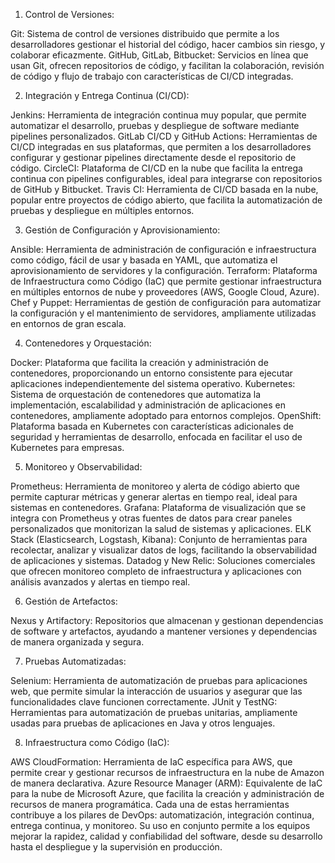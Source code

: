 1. Control de Versiones:

Git: Sistema de control de versiones distribuido que permite a los desarrolladores gestionar el historial del código, hacer cambios sin riesgo, y colaborar eficazmente.
GitHub, GitLab, Bitbucket: Servicios en línea que usan Git, ofrecen repositorios de código, y facilitan la colaboración, revisión de código y flujo de trabajo con características de CI/CD integradas.

2. Integración y Entrega Continua (CI/CD):

Jenkins: Herramienta de integración continua muy popular, que permite automatizar el desarrollo, pruebas y despliegue de software mediante pipelines personalizados.
GitLab CI/CD y GitHub Actions: Herramientas de CI/CD integradas en sus plataformas, que permiten a los desarrolladores configurar y gestionar pipelines directamente desde el repositorio de código.
CircleCI: Plataforma de CI/CD en la nube que facilita la entrega continua con pipelines configurables, ideal para integrarse con repositorios de GitHub y Bitbucket.
Travis CI: Herramienta de CI/CD basada en la nube, popular entre proyectos de código abierto, que facilita la automatización de pruebas y despliegue en múltiples entornos.

3. Gestión de Configuración y Aprovisionamiento:

Ansible: Herramienta de administración de configuración e infraestructura como código, fácil de usar y basada en YAML, que automatiza el aprovisionamiento de servidores y la configuración.
Terraform: Plataforma de Infraestructura como Código (IaC) que permite gestionar infraestructura en múltiples entornos de nube y proveedores (AWS, Google Cloud, Azure).
Chef y Puppet: Herramientas de gestión de configuración para automatizar la configuración y el mantenimiento de servidores, ampliamente utilizadas en entornos de gran escala.

4. Contenedores y Orquestación:

Docker: Plataforma que facilita la creación y administración de contenedores, proporcionando un entorno consistente para ejecutar aplicaciones independientemente del sistema operativo.
Kubernetes: Sistema de orquestación de contenedores que automatiza la implementación, escalabilidad y administración de aplicaciones en contenedores, ampliamente adoptado para entornos complejos.
OpenShift: Plataforma basada en Kubernetes con características adicionales de seguridad y herramientas de desarrollo, enfocada en facilitar el uso de Kubernetes para empresas.

5. Monitoreo y Observabilidad:

Prometheus: Herramienta de monitoreo y alerta de código abierto que permite capturar métricas y generar alertas en tiempo real, ideal para sistemas en contenedores.
Grafana: Plataforma de visualización que se integra con Prometheus y otras fuentes de datos para crear paneles personalizados que monitorizan la salud de sistemas y aplicaciones.
ELK Stack (Elasticsearch, Logstash, Kibana): Conjunto de herramientas para recolectar, analizar y visualizar datos de logs, facilitando la observabilidad de aplicaciones y sistemas.
Datadog y New Relic: Soluciones comerciales que ofrecen monitoreo completo de infraestructura y aplicaciones con análisis avanzados y alertas en tiempo real.

6. Gestión de Artefactos:

Nexus y Artifactory: Repositorios que almacenan y gestionan dependencias de software y artefactos, ayudando a mantener versiones y dependencias de manera organizada y segura.

7. Pruebas Automatizadas:

Selenium: Herramienta de automatización de pruebas para aplicaciones web, que permite simular la interacción de usuarios y asegurar que las funcionalidades clave funcionen correctamente.
JUnit y TestNG: Herramientas para automatización de pruebas unitarias, ampliamente usadas para pruebas de aplicaciones en Java y otros lenguajes.

8. Infraestructura como Código (IaC):

AWS CloudFormation: Herramienta de IaC específica para AWS, que permite crear y gestionar recursos de infraestructura en la nube de Amazon de manera declarativa.
Azure Resource Manager (ARM): Equivalente de IaC para la nube de Microsoft Azure, que facilita la creación y administración de recursos de manera programática.
Cada una de estas herramientas contribuye a los pilares de DevOps: automatización, integración continua, entrega continua, y monitoreo. Su uso en conjunto permite a los equipos mejorar la rapidez, calidad y confiabilidad del software, desde su desarrollo hasta el despliegue y la supervisión en producción.
